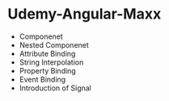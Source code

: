 # Udemy-Angular-Maxx

- Componenet
- Nested Componenet
- Attribute Binding 
- String Interpolation 
- Property Binding
- Event Binding 
- Introduction of Signal
